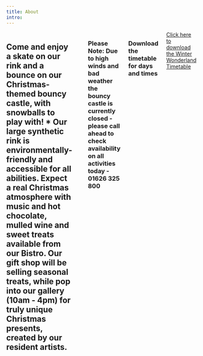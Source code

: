 ```yaml
---
title: About
intro:
---
```


<div class="row">
  <div class="large-12 large-centered columns">
    <h2 class="text-center subheading--section">Come and enjoy a skate on our rink and a bounce on our Christmas-themed bouncy castle, with snowballs to play with! * Our large synthetic rink is environmentally-friendly and accessible for all abilities. Expect a real Christmas atmosphere with music and hot chocolate, mulled wine and sweet treats available from our Bistro. Our gift shop will be selling seasonal treats, while pop into our gallery (10am - 4pm) for truly unique Christmas presents, created by our resident artists.</h2>
    <hr>
    <h3 class="text-center subheading--section">Please Note: Due to high winds and bad weather the bouncy castle is currently closed - please call ahead to check availability on all activities today - 01626 325 800</h3>
    <h3 class="text-center subheading--section">Download the timetable for days and times</h3>
    <div class="text-center"><a href="/files/Winter Wonderland Skating Timetable.pdf" class="large button">Click here to download the Winter Wonderland Timetable</a></div>
    <hr>
  </div>
</div>
